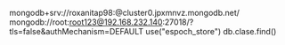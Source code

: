 mongodb+srv://roxanitap98:<password>@cluster0.jpxmnvz.mongodb.net/
mongodb://root:root123@192.168.232.140:27018/?tls=false&authMechanism=DEFAULT
use("espoch_store")
db.clase.find()
